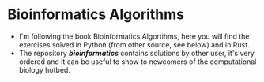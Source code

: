 # Bioinformatics Algorithms

* I'm following the book Bioinformatics Algortihms, here you will find the exercises solved in Python (from other source, see below) and in Rust.
* The repository ***bioinformatics*** contains solutions by other user, it's very ordered and it can be useful to show to newcomers of the computational biology hotbed.

